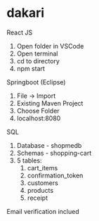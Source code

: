# dakari

React JS
1. Open folder in VSCode
2. Open terminal
3. cd to directory
4. npm start

Springboot (Eclipse)
1. File → Import
2. Existing Maven Project
3. Choose Folder
4. localhost:8080

SQL
1. Database - shopmedb
2. Schemas - shopping-cart
3. 5 tables:
   1. cart_items
   2. confirmation_token
   3. customers
   4. products
   5. receipt
  
Email verification inclued
